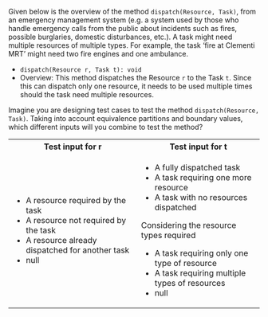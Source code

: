 <panel header="{{ icon_Q_A }} Dispatch resources">
<question has-input="true">

Given below is the overview of the method `dispatch(Resource, Task)`, from an emergency management system (e.g. a system used by those who handle emergency calls from the public about incidents such as fires, possible burglaries, domestic disturbances, etc.). A task might need multiple resources of multiple types. For example, the task ‘fire at Clementi MRT’ might need two fire engines and one ambulance.

* `dispatch(Resource r, Task t): void`
* Overview: This method dispatches the Resource `r` to the Task `t`. Since this can dispatch only one resource, it needs to be used multiple times should the task need multiple resources.

Imagine you are designing test cases to test the method `dispatch(Resource, Task)`. Taking into account equivalence partitions and boundary values, which different inputs will you combine to test the method?

<div slot="answer">

<table class="table">
  <tr>
    <th>Test input for r</th>
    <th>Test input for t</th>
  </tr>
  <tr>
    <td>
      <ul>
        <li>A resource required by the task</li>
        <li>A resource not required by the task</li>
        <li>A resource already dispatched for another task</li>
        <li>null</li>
      </ul>
    </td>
    <td>
      <ul>
        <li>A fully dispatched task</li>
        <li>A task requiring one more resource</li>
        <li>A task with no resources dispatched</li>
      </ul>
      Considering the resource types required
      <ul>
        <li>A task requiring only one type of resource</li>
        <li>A task requiring multiple types of resources</li>
        <li>null</li>
      </ul>
    </td>
  </tr>
</tbody>
</table>

</div>
</question>
</panel>
